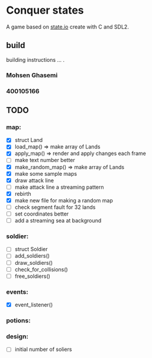 # Conquer states
A game based on [state.io](https://play.google.com/store/apps/details?id=io.state.fight&hl=fa&gl=US) create with C and SDL2.

## build
building instructions ... .
### Mohsen Ghasemi
### 400105166

## TODO
### map:
- [x] struct Land
- [x] load_map() => make array of Lands
- [x] apply_map() => render and apply changes each frame
- [ ] make text number better
- [x] make_random_map() => make array of Lands
- [x] make some sample maps
- [x] draw attack line
- [ ] make attack line a streaming pattern
- [x] rebirth
- [x] make new file for making a random map
- [ ] check segment fault for 32 lands
- [ ] set coordinates better
- [ ] add a streaming sea at background 
### soldier:
- [ ] struct Soldier
- [ ] add_soldiers()
- [ ] draw_soldiers()
- [ ] check_for_collisions()
- [ ] free_soldiers()
### events:
- [x] event_listener()
### potions:

### design:
- [ ] initial number of soliers

